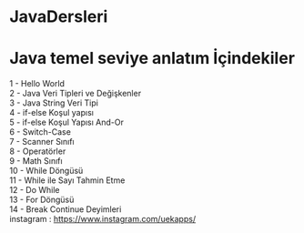 # JavaDersleri
# Java temel seviye anlatım İçindekiler
1 - Hello World </br>
2 - Java Veri Tipleri ve Değişkenler </br>
3 - Java String Veri Tipi </br>
4 - if-else Koşul yapısı </br>
5 - if-else Koşul Yapısı And-Or </br> 
6 - Switch-Case </br> 
7 - Scanner Sınıfı </br>
8 - Operatörler </br>
9 - Math Sınıfı </br>
10 - While Döngüsü </br>
11 - While ile Sayı Tahmin Etme </br>
12 - Do While </br>
13 - For Döngüsü </br>
14 - Break Continue Deyimleri </br>
instagram : https://www.instagram.com/uekapps/
